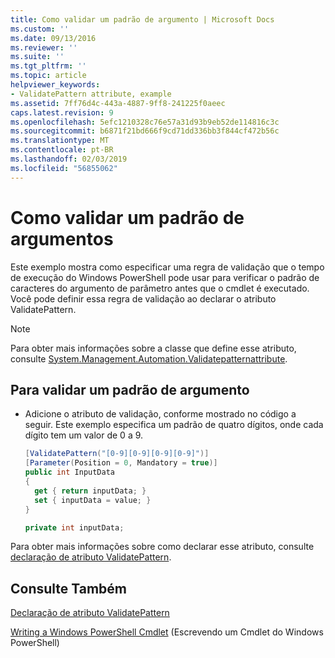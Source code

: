 ```yaml
---
title: Como validar um padrão de argumento | Microsoft Docs
ms.custom: ''
ms.date: 09/13/2016
ms.reviewer: ''
ms.suite: ''
ms.tgt_pltfrm: ''
ms.topic: article
helpviewer_keywords:
- ValidatePattern attribute, example
ms.assetid: 7ff76d4c-443a-4887-9ff8-241225f0aeec
caps.latest.revision: 9
ms.openlocfilehash: 5efc1210328c76e57a31d93b9eb52de114816c3c
ms.sourcegitcommit: b6871f21bd666f9cd71dd336bb3f844cf472b56c
ms.translationtype: MT
ms.contentlocale: pt-BR
ms.lasthandoff: 02/03/2019
ms.locfileid: "56855062"
---
```

# <a name="how-to-validate-an-argument-pattern"></a>Como validar um padrão de argumentos

Este exemplo mostra como especificar uma regra de validação que o tempo de execução do Windows PowerShell pode usar para verificar o padrão de caracteres do argumento de parâmetro antes que o cmdlet é executado. Você pode definir essa regra de validação ao declarar o atributo ValidatePattern.

> [!NOTE]
> Para obter mais informações sobre a classe que define esse atributo, consulte [System.Management.Automation.Validatepatternattribute](/dotnet/api/System.Management.Automation.ValidatePatternAttribute).

## <a name="to-validate-an-argument-pattern"></a>Para validar um padrão de argumento

- Adicione o atributo de validação, conforme mostrado no código a seguir. Este exemplo especifica um padrão de quatro dígitos, onde cada dígito tem um valor de 0 a 9.

    ```csharp
    [ValidatePattern("[0-9][0-9][0-9][0-9]")]
    [Parameter(Position = 0, Mandatory = true)]
    public int InputData
    {
      get { return inputData; }
      set { inputData = value; }
    }

    private int inputData;
    ```

Para obter mais informações sobre como declarar esse atributo, consulte [declaração de atributo ValidatePattern](./validatepattern-attribute-declaration.md).

## <a name="see-also"></a>Consulte Também

[Declaração de atributo ValidatePattern](./validatepattern-attribute-declaration.md)

[Writing a Windows PowerShell Cmdlet](./writing-a-windows-powershell-cmdlet.md) (Escrevendo um Cmdlet do Windows PowerShell)
